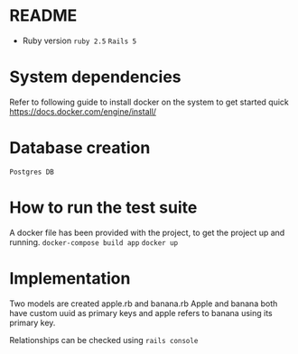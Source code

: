 # README

* Ruby version
`ruby 2.5`
`Rails 5`

# System dependencies
Refer to following guide to install docker on the system to get started quick 
https://docs.docker.com/engine/install/

# Database creation
 `Postgres DB`

# How to run the test suite

A docker file has been provided with the project, to get the project up and running. 
`docker-compose build app`
`docker up`

# Implementation

Two models are created apple.rb and banana.rb
Apple and banana both have custom uuid as primary keys and apple refers to banana using its primary key.

Relationships can be checked using `rails console`

